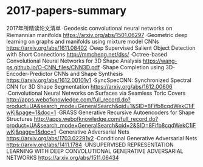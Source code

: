 # 2017-papers-summary
2017年所精读论文清单
·Geodesic convolutional neural networks on Riemannian manifolds
https://arxiv.org/abs/1501.06297
·Geometric deep learning on graphs and manifolds using mixture model CNNs
https://arxiv.org/abs/1611.08402
·Deep Supervised Salient Object Detection with Short Connections
http://mmcheng.net/dss/
·Octree-based Convolutional Neural Networks for 3D Shape Analysis
https://wang-ps.github.io/O-CNN_files/CNN3D.pdf
·Shape Completion using 3D-Encoder-Predictor CNNs and Shape Synthesis
https://arxiv.org/abs/1612.00101v1
·SyncSpecCNN: Synchronized Spectral CNN for 3D Shape Segmentation
https://arxiv.org/abs/1612.00606
·Convolutional Neural Networks on Surfaces via Seamless Toric Covers
http://apps.webofknowledge.com/full_record.do?product=UA&search_mode=GeneralSearch&qid=1&SID=8Fifb8cqdWekC1iFwKj&page=1&doc=1
·GRASS Generative Recursive Autoencoders for Shape Structures
http://apps.webofknowledge.com/full_record.do?product=UA&search_mode=GeneralSearch&qid=2&SID=8Fifb8cqdWekC1iFwKj&page=1&doc=1
·Generative Adversarial Nets
https://arxiv.org/abs/1703.02291v2
·Conditional Generative Adversarial Nets
https://arxiv.org/abs/1411.1784
·UNSUPERVISED REPRESENTATION LEARNING WITH DEEP CONVOLUTIONAL GENERATIVE ADVERSARIAL NETWORKS
https://arxiv.org/abs/1511.06434
